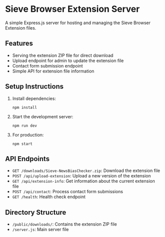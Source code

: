 # Sieve Browser Extension Server

A simple Express.js server for hosting and managing the Sieve Browser Extension files.

## Features

- Serving the extension ZIP file for direct download
- Upload endpoint for admin to update the extension file
- Contact form submission endpoint
- Simple API for extension file information

## Setup Instructions

1. Install dependencies:
   ```
   npm install
   ```

2. Start the development server:
   ```
   npm run dev
   ```

3. For production:
   ```
   npm start
   ```

## API Endpoints

- `GET /downloads/Sieve-NewsBiasChecker.zip`: Download the extension file
- `POST /api/upload-extension`: Upload a new version of the extension
- `GET /api/extension-info`: Get information about the current extension file
- `POST /api/contact`: Process contact form submissions
- `GET /health`: Health check endpoint

## Directory Structure

- `/public/downloads/`: Contains the extension ZIP file
- `/server.js`: Main server file 